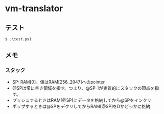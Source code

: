# vm-translator

## テスト

```pwsh
$ .\test.ps1
```

## メモ

### スタック

- SP: RAM[0]。値はRAM[256..2047]へのpointer
- @SPは常に空き領域を指す。つまり、@SP-1が実質的にスタックの頂点を指す。
- プッシュするときはRAM[@SP]にデータを格納してから@SPをインクリ
- ポップするときは@SPをデクリしてからRAM[@SP]をDかどっかに格納
